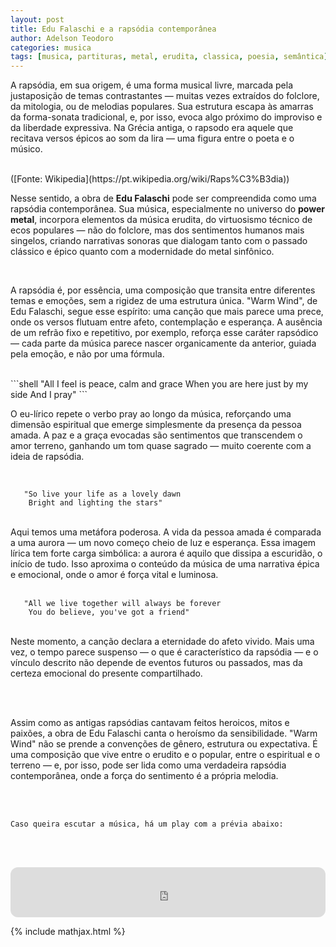 ```yaml
---
layout: post
title: Edu Falaschi e a rapsódia contemporânea
author: Adelson Teodoro
categories: musica
tags: [musica, partituras, metal, erudita, classica, poesia, semântica]
---
```


A rapsódia, em sua origem, é uma forma musical livre, marcada pela justaposição de temas contrastantes — muitas vezes extraídos do folclore, da mitologia, ou de melodias populares. Sua estrutura escapa às amarras da forma-sonata tradicional, e, por isso, evoca algo próximo do improviso e da liberdade expressiva. Na Grécia antiga, o rapsodo era aquele que recitava versos épicos ao som da lira — uma figura entre o poeta e o músico.  

<br>
([Fonte: Wikipedia](https://pt.wikipedia.org/wiki/Raps%C3%B3dia))

<br>

Nesse sentido, a obra de **Edu Falaschi** pode ser compreendida como uma rapsódia contemporânea. Sua música, especialmente no universo do **power metal**, incorpora elementos da música erudita, do virtuosismo técnico de ecos populares — não do folclore, mas dos sentimentos humanos mais singelos, criando narrativas sonoras que dialogam tanto com o passado clássico e épico quanto com a modernidade do metal sinfônico.

<br>

A rapsódia é, por essência, uma composição que transita entre diferentes temas e emoções, sem a rigidez de uma estrutura única. "Warm Wind", de Edu Falaschi, segue esse espírito: uma canção que mais parece uma prece, onde os versos flutuam entre afeto, contemplação e esperança. A ausência de um refrão fixo e repetitivo, por exemplo, reforça esse caráter rapsódico — cada parte da música parece nascer organicamente da anterior, guiada pela emoção, e não por uma fórmula.

<br>
```shell
   "All I feel is peace, calm and grace
    When you are here just by my side 
    And I pray"
```
<br>

O eu-lírico repete o verbo pray ao longo da música, reforçando uma dimensão espiritual que emerge simplesmente da presença da pessoa amada. A paz e a graça evocadas são sentimentos que transcendem o amor terreno, ganhando um tom quase sagrado — muito coerente com a ideia de rapsódia.

<br>

```shell
   "So live your life as a lovely dawn
    Bright and lighting the stars"
```
<br>
Aqui temos uma metáfora poderosa. A vida da pessoa amada é comparada a uma aurora — um novo começo cheio de luz e esperança. Essa imagem lírica tem forte carga simbólica: a aurora é aquilo que dissipa a escuridão, o início de tudo. Isso aproxima o conteúdo da música de uma narrativa épica e emocional, onde o amor é força vital e luminosa.
<br>
<br>

```shell
   "All we live together will always be forever
    You do believe, you've got a friend"
```
<br>
Neste momento, a canção declara a eternidade do afeto vivido. Mais uma vez, o tempo parece suspenso — o que é característico da rapsódia — e o vínculo descrito não depende de eventos futuros ou passados, mas da certeza emocional do presente compartilhado.

<br><br>

Assim como as antigas rapsódias cantavam feitos heroicos, mitos e paixões, a obra de Edu Falaschi canta o heroísmo da sensibilidade. "Warm Wind" não se prende a convenções de gênero, estrutura ou expectativa. É uma composição que vive entre o erudito e o popular, entre o espiritual e o terreno — e, por isso, pode ser lida como uma verdadeira rapsódia contemporânea, onde a força do sentimento é a própria melodia.

<br> <br>


```Caso queira escutar a música, há um play com a prévia abaixo: ```

<br><br>
<div class="m-auto">
<iframe style="border-radius:12px" src="https://open.spotify.com/embed/track/4U9trIvbhqWq7L4ojgmmf9?si=ee6026d403934674" width="100%" height="80" frameBorder="0" allowfullscreen="" allow="autoplay; clipboard-write; encrypted-media; fullscreen; picture-in-picture" loading="lazy"></iframe>
</div>

{% include mathjax.html %}

